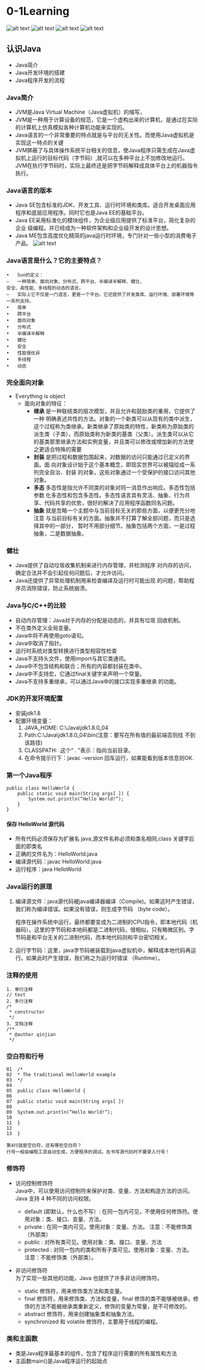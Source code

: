 # 0-1Learning

![alt text](../../static/common/svg/luoxiaosheng.svg "公众号")
![alt text](../../static/common/svg/luoxiaosheng_learning.svg "学习")
![alt text](../../static/common/svg/luoxiaosheng_wechat.svg "微信")
![alt text](../../static/common/svg/luoxiaosheng_gitee.svg "码云")


## 认识Java

* Java简介
* Java开发环境的搭建
* Java程序开发的流程

### Java简介
* JVM是Java Virtual Machine（Java虚拟机）的缩写，
* JVM是一种用于计算设备的规范，它是一个虚构出来的计算机，是通过在实际的计算机上仿真模拟各种计算机功能来实现的。
* Java语言的一个非常重要的特点就是与平台的无关性。而使用Java虚拟机是实现这一特点的关键
* JVM屏蔽了与具体操作系统平台相关的信息，使Java程序只需生成在Java虚拟机上运行的目标代码（字节码）,就可以在多种平台上不加修改地运行。JVM在执行字节码时，实际上最终还是把字节码解释成具体平台上的机器指令执行。

### Java语言的版本
* Java SE包含标准的JDK、开发工具、运行时环境和类库。适合开发桌面应用程序和底层应用程序。同时它也是Java EE的基础平台。
* Java EE采用标准化的模块组件，为企业级应用提供了标准平台，简化复杂的企业
级编程。并已经成为一种软件架构和企业级开发的设计思想。
* Java ME包含高度优化精简的java运行时环境，专门针对一些小型的消费电子产品。
![alt text](../../static/java/java1.png)

### Java语言是什么？它的主要特点？
    •	Sun的定义：
    –	一种简单、面向对象、分布式、跨平台、半编译半解释、健壮、
    安全、高性能、多线程的动态的语言。
    –	实际上它不仅是一门语言，更是一个平台。它还提供了开发类库、运行环境、部署环境等一系列支持。
    •	简单
    •	跨平台
    •	面向对象
    •	分布式
    •	半编译半解释
    •	健壮
    •	安全
    •	性能很优异
    •	多线程
    •	动态
    
### 完全面向对象
* Everything is object
   * 面向对象的特征：
      * **继承**	是一种联结类的层次模型，并且允许和鼓励类的重用，它提供了一种  明确表述共性的方法。对象的一个新类可以从现有的类中派生，这个过程称为类继承。新类继承了原始类的特性，新类称为原始类的派生类（子类），而原始类称为新类的基类（父类）。派生类可以从它的基类那里继承方法和实例变量，并且类可以修改或增加新的方法使之更适合特殊的需要
      * **封装**	是把过程和数据包围起来，对数据的访问只能通过已定义的界面。面
向对象设计始于这个基本概念，即现实世界可以被描绘成一系列完全自治、封装
的对象，这些对象通过一个受保护的接口访问其他对象。
      * **多态**	多态性是指允许不同类的对象对同一消息作出响应。多态性包括参数  化多态性和包含多态性。多态性语言具有灵活、抽象、行为共享、代码共享的优势，很好的解决了应用程序函数同名问题。
      * **抽象**	就是忽略一个主题中与当前目标无关的那些方面，以便更充分地注意
与当前目标有关的方面。抽象并不打算了解全部问题，而只是选择其中的一部分， 暂时不用部分细节。抽象包括两个方面，一是过程抽象，二是数据抽象。

### 健壮
* Java提供了自动垃圾收集机制来进行内存管理，并检测程序 对内存的访问，确定合法并不会引起任何问题后，才允许访问。
* Java还提供了异常处理机制用来检查编译及运行时可能出现
的问题，帮助程序员消除错误，防止系统崩溃。

### Java与C/C++的比较
* 自动内存管理：Java对于内存的分配是动态的，并具有垃圾
回收机制。
* 不在类外定义全局变量。
* Java中将不再使用goto语句。
* Java中取消了指针。
* 运行时系统对类型转换进行类型相容性检查
* Java不支持头文件，使用import与其它类通讯。
* Java中不包含结构和联合；所有的内容都封装在类中。
* Java中不支持宏，它通过final关键字来声明一个常量。
* Java不支持多重继承，可以通过Java中的接口实现多重继承
的功能。

### JDK的开发环境配置
* 安装jdk1.8
* 配置环境变量：
   1. JAVA_HOME: C:\Java\jdk1.8.0_04
   2. Path:C:\Java\jdk1.8.0_04\bin(注意：要写在所有值的最前端否则找
不到该路径)
   3. CLASSPATH:	.这个“ . ”表示：指向当前目录。
   4. 在命令提示行下：javac	-version	回车运行，如果能看到版本信息则OK.

### 第一个Java程序
```
public class HelloWorld {
    public static void main(String args[ ]) {
        System.out.println(“Hello World!”);
    }
}
```
#### 保存 HelloWorld 源代码
* 所有代码必须保存为扩展名 java,源文件名称必须和类名相同,class 关键字后面的即类名
* 正确的文件名为：HelloWorld.java 
* 编译源代码：javac HelloWorld.java
* 运行程序：java HelloWorld

### Java运行的原理
1. 编译源文件：java源代码被java编译器编译（Compile)。如果这时产生错误，我们称为编译错误。如果没有错误，则生成字节码
（byte code）。

    程序在操作系统中运行，最终都要变成为二进制的CPU指令，即本地代码（机器码）。这里的字节码和本地码都是二进制代码，很相似，只有略微区别。字节码是和平台无关的二进制代码，而本地代码则和平台密切相关。

2. 运行字节码：这里，java字节码被装载到java虚拟机中，解释成本地代码再运行。如果此时产生错误，我们称之为运行时错误
（Runtime）。

### 注释的使用
```
1. 单行注释
// test
2. 多行注释
/*
 * constructor
 */
3. 文档注释
/**
 * @author qinjian
 */
```

### 空白符和行号
```
01	/*
02	* The traditional HelloWorld example
03	*/
04	
05	public class HelloWorld {
06	
07	public static void main(String args[ ])
08	
09	System.out.println(“Hello World!”);
10	
11	}
12	
13	}

第4行就是空白符，还有哪些空白符？
行号一般由编程工具自动生成，方便程序的调试。在书写源代码时不要录入行号！
```

### 修饰符
* 访问控制修饰符  
Java中，可以使用访问控制符来保护对类、变量、方法和构造方法的访问。Java 支持 4 种不同的访问权限。
    * default (即默认，什么也不写）: 在同一包内可见，不使用任何修饰符。使用对象：类、接口、变量、方法。
    * private : 在同一类内可见。使用对象：变量、方法。 注意：不能修饰类（外部类）
    * public : 对所有类可见。使用对象：类、接口、变量、方法
    * protected : 对同一包内的类和所有子类可见。使用对象：变量、方法。 注意：不能修饰类（外部类）。

* 非访问修饰符  
为了实现一些其他的功能，Java 也提供了许多非访问修饰符。
    * static 修饰符，用来修饰类方法和类变量。
    * final 修饰符，用来修饰类、方法和变量，final 修饰的类不能够被继承，修饰的方法不能被继承类重新定义，修饰的变量为常量，是不可修改的。
    * abstract 修饰符，用来创建抽象类和抽象方法。
    * synchronized 和 volatile 修饰符，主要用于线程的编程。
    
### 类和主函数
* 类是Java程序最基本的组件，包含了程序运行需要的所有属性和方法
* 主函数main()是Java程序运行的起始点